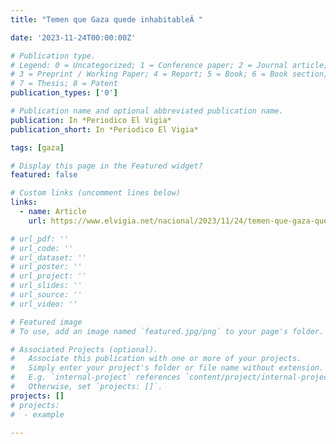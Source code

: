 ```yaml
---
title: "Temen que Gaza quede inhabitableÂ "

date: '2023-11-24T00:00:00Z'

# Publication type.
# Legend: 0 = Uncategorized; 1 = Conference paper; 2 = Journal article;
# 3 = Preprint / Working Paper; 4 = Report; 5 = Book; 6 = Book section;
# 7 = Thesis; 8 = Patent
publication_types: ['0']

# Publication name and optional abbreviated publication name.
publication: In *Periodico El Vigia*
publication_short: In *Periodico El Vigia*

tags: [gaza]

# Display this page in the Featured widget?
featured: false

# Custom links (uncomment lines below)
links:
  - name: Article
    url: https://www.elvigia.net/nacional/2023/11/24/temen-que-gaza-quede-inhabitable-430741.html

# url_pdf: ''
# url_code: ''
# url_dataset: ''
# url_poster: ''
# url_project: ''
# url_slides: ''
# url_source: ''
# url_video: ''

# Featured image
# To use, add an image named `featured.jpg/png` to your page's folder.

# Associated Projects (optional).
#   Associate this publication with one or more of your projects.
#   Simply enter your project's folder or file name without extension.
#   E.g. `internal-project` references `content/project/internal-project/index.md`.
#   Otherwise, set `projects: []`.
projects: []
# projects:
#  - example

---
```

